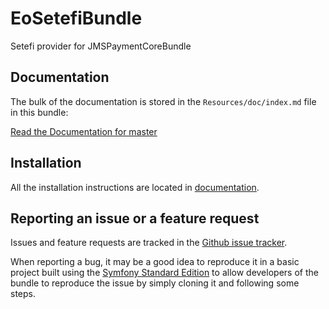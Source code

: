 # EoSetefiBundle

Setefi provider for JMSPaymentCoreBundle

## Documentation

The bulk of the documentation is stored in the `Resources/doc/index.md` file in this bundle:

[Read the Documentation for master](https://github.com/eymengunay/EoSetefiBundle/blob/master/Resources/doc/index.md)

## Installation

All the installation instructions are located in [documentation](https://github.com/eymengunay/EoSetefiBundle/blob/master/Resources/doc/index.md).

## Reporting an issue or a feature request

Issues and feature requests are tracked in the [Github issue tracker](https://github.com/eymengunay/EoSetefiBundle/issues).

When reporting a bug, it may be a good idea to reproduce it in a basic project built using the [Symfony Standard Edition](https://github.com/symfony/symfony-standard) to allow developers of the bundle to reproduce the issue by simply cloning it and following some steps.